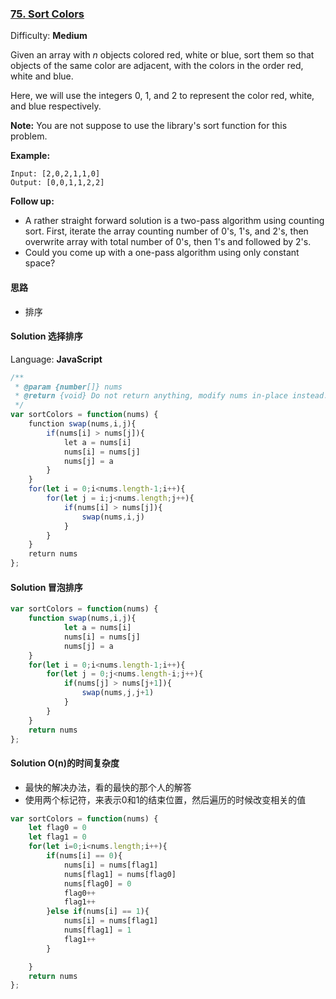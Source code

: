 ### [75\. Sort Colors](https://leetcode.com/problems/sort-colors/)

Difficulty: **Medium**


Given an array with _n_ objects colored red, white or blue, sort them so that objects of the same color are adjacent, with the colors in the order red, white and blue.

Here, we will use the integers 0, 1, and 2 to represent the color red, white, and blue respectively.

**Note:** You are not suppose to use the library's sort function for this problem.

**Example:**

```
Input: [2,0,2,1,1,0]
Output: [0,0,1,1,2,2]
```

**Follow up:**

*   A rather straight forward solution is a two-pass algorithm using counting sort.
    First, iterate the array counting number of 0's, 1's, and 2's, then overwrite array with total number of 0's, then 1's and followed by 2's.
*   Could you come up with a one-pass algorithm using only constant space?

#### 思路
* 排序

#### Solution  选择排序

Language: **JavaScript**

```javascript
/**
 * @param {number[]} nums
 * @return {void} Do not return anything, modify nums in-place instead.
 */
var sortColors = function(nums) {
    function swap(nums,i,j){
        if(nums[i] > nums[j]){
            let a = nums[i]
            nums[i] = nums[j]
            nums[j] = a
        }
    }
    for(let i = 0;i<nums.length-1;i++){
        for(let j = i;j<nums.length;j++){
            if(nums[i] > nums[j]){
                swap(nums,i,j)
            }
        }
    }
    return nums
};
```

#### Solution 冒泡排序
```js
var sortColors = function(nums) {
    function swap(nums,i,j){
            let a = nums[i]
            nums[i] = nums[j]
            nums[j] = a
    }
    for(let i = 0;i<nums.length-1;i++){
        for(let j = 0;j<nums.length-i;j++){
            if(nums[j] > nums[j+1]){
                swap(nums,j,j+1)
            }
        }
    }
    return nums
};
```

#### Solution O(n)的时间复杂度
* 最快的解决办法，看的最快的那个人的解答
* 使用两个标记符，来表示0和1的结束位置，然后遍历的时候改变相关的值
```js
var sortColors = function(nums) {
    let flag0 = 0
    let flag1 = 0
    for(let i=0;i<nums.length;i++){
        if(nums[i] == 0){
            nums[i] = nums[flag1]
            nums[flag1] = nums[flag0]
            nums[flag0] = 0
            flag0++
            flag1++
        }else if(nums[i] == 1){
            nums[i] = nums[flag1]
            nums[flag1] = 1
            flag1++
        }

    }
    return nums
};
```

